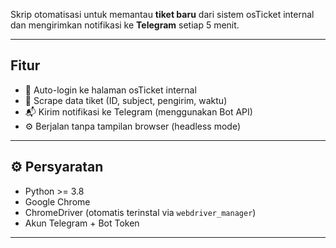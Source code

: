 Skrip otomatisasi untuk memantau **tiket baru** dari sistem osTicket internal dan mengirimkan notifikasi ke **Telegram** setiap 5 menit.

---

## Fitur
- 🔐 Auto-login ke halaman osTicket internal
- 🔎 Scrape data tiket (ID, subject, pengirim, waktu)
- 📬 Kirim notifikasi ke Telegram (menggunakan Bot API)
- ⚙️ Berjalan tanpa tampilan browser (headless mode)

---

## ⚙️ Persyaratan
- Python >= 3.8
- Google Chrome
- ChromeDriver (otomatis terinstal via `webdriver_manager`)
- Akun Telegram + Bot Token

---